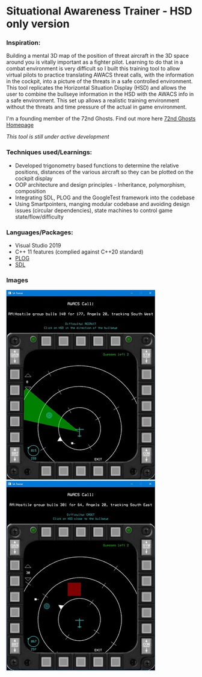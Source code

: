 # Situational Awareness Trainer - HSD only version

### Inspiration:
Building a mental 3D map of the position of threat aircraft in the 3D space around you is vitally important as a fighter pilot. Learning to do that in a combat environment is very difficult so I built this training tool to allow virtual pilots to practice translating AWACS threat calls, with the information in the cockpit, into a picture of the threats in a safe controlled environment. This tool replicates the Horizontal Situation Display (HSD) and allows the user to combine the bullseye information in the HSD with the AWACS info in a safe environment. This set up allows a realistic training environment without the threats and time pressure of the actual in game environment.

I'm a founding member of the 72nd Ghosts. Find out more here [72nd Ghosts Homepage](http://72-ghosts.com/)

*This tool is still under active development*

### Techniques used/Learnings:
- Developed trigonometry based functions to determine the relative positions, distances of the various aircraft so they can be plotted on the cockpit display 
- OOP architecture and design principles - Inheritance, polymorphism, composition
- Integrating SDL, PLOG and the GoogleTest framework into the codebase
- Using Smartpointers, manging modular codebase and avoiding design issues (circular dependencies), state machines to control game state/flow/difficulty

### Languages/Packages:
- Visual Studio 2019
- C++ 11 features (complied against C++20 standard)
- [PLOG](https://github.com/SergiusTheBest/plog)
- [SDL](https://www.libsdl.org/)

### Images
![Start Screen](SA_Trainer1.jpg)
![Incorrect Guess](SA_Trainer2.jpg)

